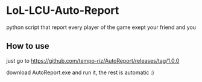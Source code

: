 # LoL-LCU-Auto-Report
python script that report every player of the game exept your friend and you 

## How to use
just go to https://github.com/tempo-riz/AutoReport/releases/tag/1.0.0

download AutoReport.exe and run it, the rest is automatic :)